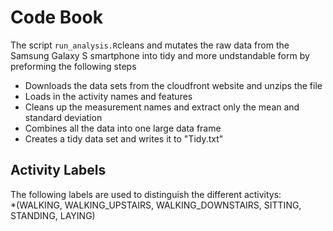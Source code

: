 # Code Book

The script `run_analysis.R`cleans and mutates the raw data from the Samsung Galaxy S smartphone into tidy and more undstandable form by preforming the following steps
* Downloads the data sets from the cloudfront website and unzips the file
* Loads in the activity names and features
* Cleans up the measurement names and extract only the mean and standard deviation
* Combines all the data into one large data frame
* Creates a tidy data set and writes it to "Tidy.txt"

## Activity Labels
The following labels are used to distinguish the different activitys:
<br />
*(WALKING, WALKING_UPSTAIRS, WALKING_DOWNSTAIRS, SITTING, STANDING, LAYING) 
